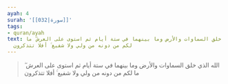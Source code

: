 ```yaml
---
ayah: 4
surah: '[[032|سورة]]'
tags:
- quran/ayah
text: الله الذي خلق السماوات والأرض وما بينهما في ستة أيام ثم استوى على العرش ۖ ما
  لكم من دونه من ولي ولا شفيع ۚ أفلا تتذكرون
---
```

> الله الذي خلق السماوات والأرض وما بينهما في ستة أيام ثم استوى على العرش ۖ ما لكم من دونه من ولي ولا شفيع ۚ أفلا تتذكرون
